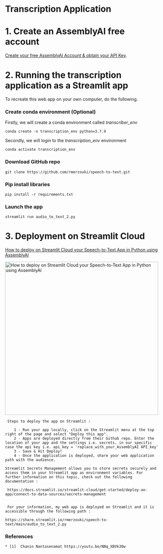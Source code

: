 # Transcription Application

# 1. Create an AssemblyAI free account

[Create your free AssemblyAI Account & obtain your API Key](https://www.assemblyai.com).

# 2. Running the transcription application as a Streamlit app

To recreate this web app on your own computer, do the following.

### Create conda environment (Optional)
Firstly, we will create a conda environment called *transcriber_env*
```
conda create -n transcription_env python=3.7.9
```
Secondly, we will login to the *transcription_env* environment
```
conda activate transcription_env
```

###  Download GitHub repo

```
git clone https://github.com/rmerzouki/speech-to-text.git
```

###  Pip install libraries
```
pip install -r requirements.txt
```

###  Launch the app

```
streamlit run audio_to_text_2.py
```


# 3. Deployment on Streamlit Cloud

[How to deploy on Streamlit Cloud your Speech-to-Text App in Python using AssemblyAI](https://youtu.be/1mDWr97kuJk)

<a href="https://youtu.be/1mDWr97kuJk"><img src="http://img.youtube.com/vi/1mDWr97kuJk/0.jpg" alt="How to deploy on Streamlit Cloud your Speech-to-Text App in Python using AssemblyAI" title="How to deploy on Streamlit Cloud your Speech-to-Text App in Python using AssemblyAI" width="500" /></a>
```
 Steps to deploy the app on Streamlit :

    1 - Run your app locally, click on the Streamlit menu at the top right of the page and select "Deploy this app".
    2 - Apps are deployed directly from their Github repo. Enter the location of your app and the settings i.e. secrets, in our specific case the api key i.e. api_key = 'replace_with_your_AssemblyAI API_key' 
    3 - Save & Hit Deploy!
    4 - Once the application is deployed, share your web application path with the audience.

Streamlit Secrets Management allows you to store secrets securely and access them in your Streamlit app as environment variables. For further information on this topic, check out the following documentation :

 https://docs.streamlit.io/streamlit-cloud/get-started/deploy-an-app/connect-to-data-sources/secrets-management


 For your information, my web app is deployed on Streamlit and it is accessible through the following path :
    
https://share.streamlit.io/rmerzouki/speech-to-text/main/audio_to_text_2.py

```

###  References
```
* [1]  Chanin Nantasenamat https://youtu.be/NNq_XBVk30w
```